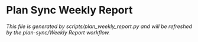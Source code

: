 # Plan Sync Weekly Report

_This file is generated by scripts/plan_weekly_report.py and will be refreshed by the plan-sync/Weekly Report workflow._
